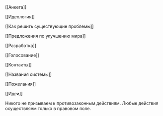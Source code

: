 [[Анкета]]

[[Идеология]]

[[Как решить существующие проблемы]]

[[Предложения по улучшению мира]]

[[Разработка]]

[[Голосование]]

[[Контакты]]

[[Названия системы]]

[[Пожелания]]

[[Идеи]]

Никого не призываем к противозаконным действиям. Любые действия осуществляем только в правовом поле.